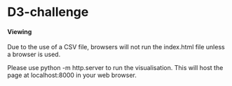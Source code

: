 # D3-challenge

#### Viewing

Due to the use of a CSV file, browsers will not run the index.html file unless a browser is used.

Please use python -m http.server to run the visualisation. This will host the page at localhost:8000 in your web browser.
